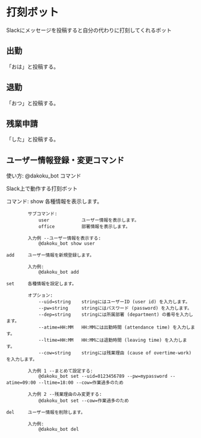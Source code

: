 # 打刻ボット

Slackにメッセージを投稿すると自分の代わりに打刻してくれるボット

## 出勤

「おは」と投稿する。


## 退勤

「おつ」と投稿する。


## 残業申請

「した」と投稿する。

## ユーザー情報登録・変更コマンド

使い方: @dakoku_bot コマンド

Slack上で動作する打刻ボット

コマンド:
    show    各種情報を表示します。

            サブコマンド:
                user            ユーザー情報を表示します。
                office          部署情報を表示します。

            入力例 --ユーザー情報を表示する:
                @dakoku_bot show user

    add     ユーザー情報を新規登録します。

            入力例:
                @dakoku_bot add

    set     各種情報を設定します。

            オプション:
                --uid=string    stringにはユーザーID (user id) を入力します。
                --pw=string     stringにはパスワード (password) を入力します。
                --dep=string    stringには所属部署 (department) の番号を入力します。
                --atime=HH:MM   HH:MMには出勤時間 (attendance time) を入力します。
                --ltime=HH:MM   HH:MMには退勤時間 (leaving time) を入力します。
                --cow=string    stringには残業理由 (cause of overtime-work) を入力します。

            入力例 1 --まとめて設定する:
                @dakoku_bot set --uid=0123456789 --pw=mypassword --atime=09:00 --ltime=18:00 --cow=作業過多のため

            入力例 2 --残業理由のみ変更する:
                @dakoku_bot set --cow=作業過多のため

    del     ユーザー情報を削除します。

            入力例:
                @dakoku_bot del
